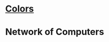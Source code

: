 
# [Colors](https://www.developintelligence.com/blog/2017/02/rgb-to-hex-understanding-the-major-web-color-codes/)

# Network of Computers
